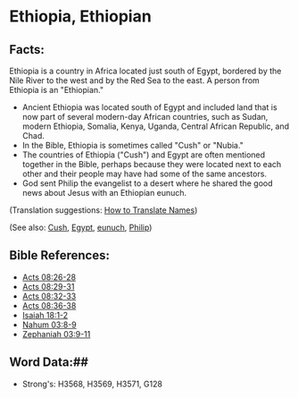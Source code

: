 # Ethiopia, Ethiopian #

## Facts: ##

Ethiopia is a country in Africa located just south of Egypt, bordered by the Nile River to the west and by the Red Sea to the east. A person from Ethiopia is an "Ethiopian."

* Ancient Ethiopia was located south of Egypt and included land that is now part of several modern-day African countries, such as Sudan, modern Ethiopia, Somalia, Kenya, Uganda, Central African Republic, and Chad. 
* In the Bible, Ethiopia is sometimes called "Cush" or "Nubia."
* The countries of Ethiopia ("Cush") and Egypt are often mentioned together in the Bible, perhaps because they were located next to each other and their people may have had some of the same ancestors.
* God sent Philip the evangelist to a desert where he shared the good news about Jesus with an Ethiopian eunuch.

(Translation suggestions: [How to Translate Names](rc://en/ta/man/translate/translate-names))

(See also: [Cush](../other/cush.md), [Egypt](../other/egypt.md), [eunuch](../other/eunuch.md), [Philip](../other/philip.md))

## Bible References: ##

* [Acts 08:26-28](rc://en/tn/help/act/08/26)
* [Acts 08:29-31](rc://en/tn/help/act/08/29)
* [Acts 08:32-33](rc://en/tn/help/act/08/32)
* [Acts 08:36-38](rc://en/tn/help/act/08/36)
* [Isaiah 18:1-2](rc://en/tn/help/isa/18/01)
* [Nahum 03:8-9](rc://en/tn/help/nam/03/08)
* [Zephaniah 03:9-11](rc://en/tn/help/zep/03/09)

## Word Data:##

* Strong's: H3568, H3569, H3571, G128

